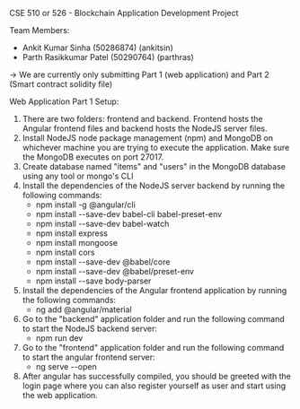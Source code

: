 CSE 510 or 526 - Blockchain Application Development Project

Team Members:
- Ankit Kumar Sinha (50286874) (ankitsin)
- Parth Rasikkumar Patel (50290764) (parthras)

-> We are currently only submitting Part 1 (web application) and Part 2 (Smart contract solidity file)

Web Application Part 1 Setup:
1. There are two folders: frontend and backend. Frontend hosts the Angular frontend files and backend hosts the NodeJS server files.
2. Install NodeJS node package management (npm) and MongoDB on whichever machine you are trying to execute the application. Make sure the MongoDB executes on port 27017.
3. Create database named "items" and "users" in the MongoDB database using any tool or mongo's CLI
3. Install the dependencies of the NodeJS server backend by running the following commands:
	- npm install -g @angular/cli
	- npm install --save-dev babel-cli babel-preset-env
	- npm install --save-dev babel-watch
	- npm install express
	- npm install mongoose
	- npm install cors
	- npm install --save-dev @babel/core
	- npm install --save-dev @babel/preset-env
	- npm install --save body-parser
4. Install the dependencies of the Angular frontend application by running the following commands:
	- ng add @angular/material
5. Go to the "backend" application folder and run the following command to start the NodeJS backend server: 
	- npm run dev
6. Go to the "frontend" application folder and run the following command to start the angular frontend server:
	- ng serve --open
7. After angular has successfully compiled, you should be greeted with the login page where you can also register yourself as user and start using the web application.